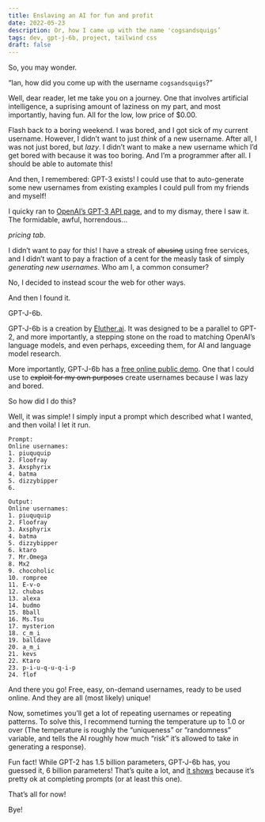 ```yaml
---
title: Enslaving an AI for fun and profit
date: 2022-05-23
description: Or, how I came up with the name 'cogsandsquigs’
tags: dev, gpt-j-6b, project, tailwind css
draft: false
---
```


So, you may wonder.

“Ian, how did you come up with the username `cogsandsquigs`?”

Well, dear reader, let me take you on a journey. One that involves artificial intelligence, a suprising amount of laziness on my part, and most importantly, having fun. All for the low, low price of $0.00.

Flash back to a boring weekend. I was bored, and I got sick of my current username. However, I didn’t want to just _think_ of a new username. After all, I was not just bored, but _lazy_. I didn’t want to make a new username which I’d get bored with because it was too boring. And I’m a programmer after all. I should be able to automate this!

And then, I remembered: GPT-3 exists! I could use that to auto-generate some new usernames from existing examples I could pull from my friends and myself!

I quicky ran to [OpenAI’s GPT-3 API page](https://openai.com/api), and to my dismay, there I saw it. The formidable, awful, horrendous…

_pricing tab_.

I didn’t want to pay for this! I have a streak of ~~abusing~~ using free services, and I didn’t want to pay a fraction of a cent for the measly task of simply _generating new usernames_. Who am I, a common consumer?

No, I decided to instead scour the web for other ways.

And then I found it.

GPT-J-6b.

GPT-J-6b is a creation by [Eluther.ai](https://eluther.ai/). It was designed to be a parallel to GPT-2, and more importantly, a stepping stone on the road to matching OpenAI’s language models, and even perhaps, exceeding them, for AI and language model research.

More importantly, GPT-J-6b has a [free online public demo](https://6b.eluther.ai/). One that I could use to ~~exploit for my own purposes~~ create usernames because I was lazy and bored.

So how did I do this?

Well, it was simple! I simply input a prompt which described what I wanted, and then voila! I let it run.

```
Prompt:
Online usernames:
1. piuququip
2. Floofray
3. Axsphyrix
4. batma
5. dizzybipper
6.

Output:
Online usernames:
1. piuququip
2. Floofray
3. Axsphyrix
4. batma
5. dizzybipper
6. ktaro
7. Mr.Omega
8. Mx2
9. chocoholic
10. rompree
11. E-v-o
12. chubas
13. alexa
14. budmo
15. 8ball
16. Ms.Tsu
17. mysterion
18. c_m_i
19. balldave
20. a_m_i
21. kevs
22. Ktaro
23. p-i-u-q-u-q-i-p
24. flof
```

And there you go! Free, easy, on-demand usernames, ready to be used online. And they are all (most likely) unique!

Now, sometimes you’ll get a lot of repeating usernames or repeating patterns. To solve this, I recommend turning the temperature up to 1.0 or over (The temperature is roughly the “uniqueness” or “randomness” variable, and tells the AI roughly how much “risk” it’s allowed to take in generating a response).

Fun fact! While GPT-2 has 1.5 billion parameters, GPT-J-6b has, you guessed it, 6 billion parameters! That’s quite a lot, and [it shows](https://github.com/kingoflolz/mesh-transformer-jax/#zero-shot-evaluations) because it’s pretty ok at completing prompts (or at least this one).

That’s all for now!

Bye!

